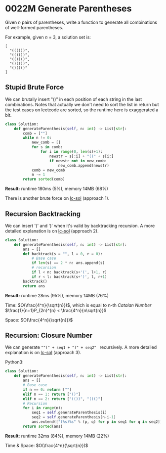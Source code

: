 # 0022M Generate Parentheses

Given *n* pairs of parentheses, write a function to generate all combinations of well-formed parentheses.

For example, given *n* = 3, a solution set is:

```
[
  "((()))",
  "(()())",
  "(())()",
  "()(())",
  "()()()"
]
```

## Stupid Brute Force

We can brutally insert "()" in each position of each string in the last combinations. Notes that actually we don't need to sort the list in return but the test cases on leetcode are sorted, so the runtime here is exaggerated a bit.

```python
class Solution:
    def generateParenthesis(self, n: int) -> List[str]:
        comb = [""]
        while n != 0:
            new_comb = []
            for s in comb:
                for i in range(0, len(s)+1):
                    newstr = s[:i] + "()" + s[i:]
                    if newstr not in new_comb:
                        new_comb.append(newstr)
            comb = new_comb
            n -= 1
        return sorted(comb)
```

**Result:** runtime 180ms (5%), memory 14MB (68%)

There is another brute force on [lc-sol](https://leetcode.com/articles/generate-parentheses/) (approach 1).

## Recursion Backtracking

We can insert '(' and ')' when it's valid by backtracking recursion. A more detailed explanation is on [lc-sol](https://leetcode.com/articles/generate-parentheses/) (approach 2). 

```python
class Solution:
    def generateParenthesis(self, n: int) -> List[str]:
        ans = []
        def backtrack(s = "", l = 0, r = 0):
            # Base case
            if len(s) == 2 * n: ans.append(s)
            # recursion
            if l < n: backtrack(s+'(', l+1, r)
            if r < l: backtrack(s+')', l, r+1)
        backtrack()
        return ans
```

**Result:** runtime 28ms (95%), memory 14MB (76%)

Time: $O(\frac{4^n}{\sqrt{n}})$, which is equal to n-th *Catalan Number*  $\frac{1}{n+1}P_{2n}^{n} < \frac{4^n}{n\sqrt{n}}$ 

Space: $O(\frac{4^n}{\sqrt{n}})$ 

## Recursion: Closure Number

We can generate `""(" + seq1 + ")" + seq2" ` recursively. A more detailed explanation is on [lc-sol](https://leetcode.com/articles/generate-parentheses/) (approach 3). 

Python3:

```python
class Solution:
    def generateParenthesis(self, n: int) -> List[str]:
        ans = []
        # Base case
        if n == 0: return [""]
        elif n == 1: return ["()"]
        elif n == 2: return ["(())", "()()"]
        # Recursion
        for i in range(n):
            seq1 = self.generateParenthesis(i)
            seq2 = self.generateParenthesis(n-i-1)
            ans.extend(["(%s)%s" % (p, q) for p in seq1 for q in seq2])
        return sorted(ans)
```

**Result:** runtime 32ms (84%), memory 14MB (22%)

Time & Space: $O(\frac{4^n}{\sqrt{n}})$ 